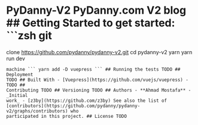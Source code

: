 # PyDanny-V2 PyDanny.com V2 blog ## Getting Started to get started: ```zsh git
clone https://github.com/pydanny/pydanny-v2.git cd pydanny-v2 yarn yarn run dev
``` ### Prerequisites its good to have Vuepress installed globally on your
machine ``` yarn add -D vuepress ``` ## Running the tests TODO ## Deployment
TODO ## Built With - [Vuepress](https://github.com/vuejs/vuepress) - TODO ##
Contributing TODO ## Versioning TODO ## Authors - **Ahmad Mostafa** - _Initial
work_ - [z3by](https://github.com/z3by) See also the list of
[contributors](https://github.com/pydanny/pydanny-v2/graphs/contributors) who
participated in this project. ## License TODO
